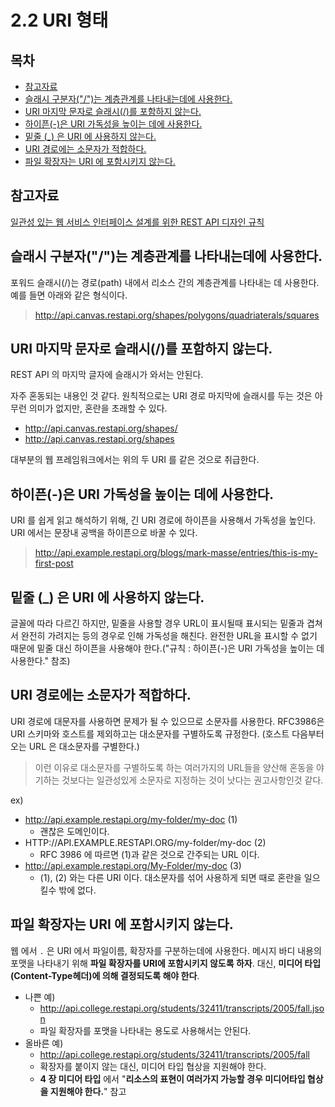 # 2.2 URI 형태

## 목차

- [참고자료](#참고자료)
- [슬래시 구분자("/")는 계층관계를 나타내는데에 사용한다.](슬래시-구분자는-계층관계를-나타내는데에-사용한다)
- [URI 마지막 문자로 슬래시(/)를 포함하지 않는다.](uri-마지막-문자로-슬래시를-포함하지-않는다)
- [하이픈(-)은 URI 가독성을 높이는 데에 사용한다.](하이픈-은-uri-가독성을-높이는-데에-사용한다)
- [밑줄 (_) 은 URI 에 사용하지 않는다.](밑줄-은-uri-에-사용하지-않는다)
- [URI 경로에는 소문자가 적합하다.](#uri-경로에는-소문자가-적합하다)
- [파일 확장자는 URI 에 포함시키지 않는다.](#파일-확장자는-uri-에-포함시키지-않는다)



## 참고자료

[일관성 있는 웹 서비스 인터페이스 설계를 위한 REST API 디자인 규칙](www.yes24.com/Product/Goods/17945500)  

  

## 슬래시 구분자("/")는 계층관계를 나타내는데에 사용한다.

포워드 슬래시(/)는 경로(path) 내에서 리소스 간의 계층관계를 나타내는 데 사용한다. 예를 들면 아래와 같은 형식이다. 

> http://api.canvas.restapi.org/shapes/polygons/quadriaterals/squares  



## URI 마지막 문자로 슬래시(/)를 포함하지 않는다.

REST API 의 마지막 글자에 슬래시가 와서는 안된다.  

자주 혼동되는 내용인 것 같다. 원칙적으로는 URI 경로 마지막에 슬래시를 두는 것은 아무런 의미가 없지만, 혼란을 초래할 수 있다.  

- http://api.canvas.restapi.org/shapes/
- http://api.canvas.restapi.org/shapes

대부분의 웹 프레임워크에서는 위의 두 URI 를 같은 것으로 취급한다.



## 하이픈(-)은 URI 가독성을 높이는 데에 사용한다.

URI 를 쉽게 읽고 해석하기 위해, 긴 URI 경로에 하이픈을 사용해서 가독성을 높인다. URI 에서는 문장내 공백을 하이픈으로 바꿀 수 있다.

> http://api.example.restapi.org/blogs/mark-masse/entries/this-is-my-first-post

  

## 밑줄 (_) 은 URI 에 사용하지 않는다.

글꼴에 따라 다르긴 하지만, 밑줄을 사용할 경우 URL이 표시될때 표시되는 밑줄과 겹쳐서 완전히 가려지는 등의 경우로 인해 가독성을 해친다. 완전한 URL을 표시할 수 없기 때문에 밑줄 대신 하이픈을 사용해야 한다.("규칙 : 하이픈(-)은 URI 가독성을 높이는 데 사용한다." 참조)



## URI 경로에는 소문자가 적합하다.

URI 경로에 대문자를 사용하면 문제가 될 수 있으므로 소문자를 사용한다. RFC3986은 URI 스키마와 호스트를 제외하고는 대소문자를 구별하도록 규정한다. (호스트 다음부터 오는 URL 은 대소문자를 구별한다.)  

> 이런 이유로 대소문자를 구별하도록 하는 여러가지의 URL들을 양산해 혼동을 야기하는 것보다는 일관성있게 소문자로 지정하는 것이 낫다는 권고사항인것 같다.



ex)

- http://api.example.restapi.org/my-folder/my-doc   (1)
  - 괜찮은 도메인이다.
- HTTP://API.EXAMPLE.RESTAPI.ORG/my-folder/my-doc  (2)
  - RFC 3986 에 따르면 (1)과 같은 것으로 간주되는 URL 이다.
- http://api.example.restapi.org/My-Folder/my-doc (3)
  - (1), (2) 와는 다른 URI 이다. 대소문자를 섞어 사용하게 되면 때로 혼란을 일으킬수 밖에 없다.



## 파일 확장자는 URI 에 포함시키지 않는다.

웹 에서 `.` 은 URI 에서 파일이름, 확장자를 구분하는데에 사용한다. 메시지 바디 내용의 포맷을 나타내기 위해 **파일 확장자를 URI에 포함시키지 않도록 하자**. 대신, **미디어 타입(Content-Type헤더)에 의해 결정되도록 해야 한다**.  


- 나쁜 예)
  - http://api.college.restapi.org/students/32411/transcripts/2005/fall.json
  - 파일 확장자를 포맷을 나타내는 용도로 사용해서는 안된다.
- 올바른 예)
  - http://api.college.restapi.org/students/32411/transcripts/2005/fall
  - 확장자를 붙이지 않는 대신, 미디어 타입 협상을 지원해야 한다.
  - **4 장 미디어 타입** 에서 "**리소스의 표현이 여러가지 가능할 경우 미디어타입 협상을 지원해야 한다.**" 참고





